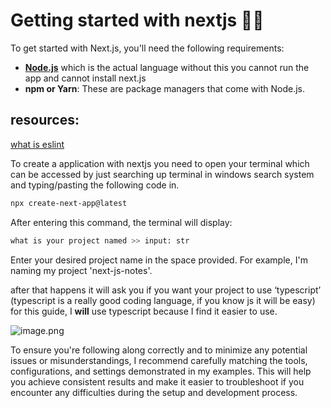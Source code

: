 # Getting started with nextjs 🙏🏻
To get started with Next.js, you'll need the following requirements: 

- [**Node.js**](https://nodejs.org/en) which is the actual language without this you cannot run the app and cannot install next.js
- **npm or Yarn**: These are package managers that come with Node.js.

## resources:

[what is eslint](https://github.com/xxpwnxxx420lord/nextjs-notes/blob/main/1.0/eslint.md)

To create a application with nextjs you need to open your terminal which can be accessed by just searching up terminal in windows search system and typing/pasting the following code in.

```bash
npx create-next-app@latest
```

After entering this command, the terminal will display: 

```bash
what is your project named >> input: str
```

Enter your desired project name in the space provided. For example, I'm naming my project 'next-js-notes'.

after that happens it will ask you if you want your project to use ‘typescript’ (typescript is a really good coding language, if you know js it will be easy) for this guide, I **will** use typescript because I find it easier to use.

![image.png](attachment:9c770103-9771-4851-b6da-ea7cc646cbe6:image.png)

To ensure you're following along correctly and to minimize any potential issues or misunderstandings, I recommend carefully matching the tools, configurations, and settings demonstrated in my examples. This will help you achieve consistent results and make it easier to troubleshoot if you encounter any difficulties during the setup and development process.
